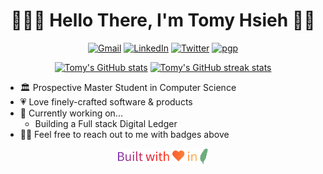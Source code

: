 <h1 align="center">👨🏻‍💻 Hello There, I'm Tomy Hsieh 👋🏻</h1>

<p align="center">
    <a href="mailto:tomy0000000@gmail.com"
        ><img src="https://img.shields.io/badge/Gmail-tomy0000000%40gmail.com-%23D14836?logo=gmail" alt="Gmail"
    /></a>
    <a href="https://www.linkedin.com/in/tomy0000000"
        ><img src="https://img.shields.io/badge/LinkedIn-Tomy%20Hsieh-%230077B5?logo=linkedin" alt="LinkedIn"
    /></a>
    <a href="https://twitter.com/tomy0000000"
        ><img src="https://img.shields.io/badge/Twitter-tomy0000000-%231DA1F3?logo=twitter" alt="Twitter"
    /></a>
    <a href="https://keybase.io/tomy0000000"
        ><img src="https://img.shields.io/badge/pgp-9E47A53D54F34479-%2333A0FF?logo=keybase" alt="pgp"
    /></a>
</p>

<p align="center">
    <a href="https://github-readme-stats.vercel.app/api?username=tomy0000000&show_icons=true&hide_title=true&hide_border=true&theme=dracula"
        ><img src="https://github-readme-stats.vercel.app/api?username=tomy0000000&show_icons=true&hide_title=true&hide_border=true&theme=dracula" height=140  alt="Tomy's GitHub stats"
    /></a>
    <a href="https://github-readme-streak-stats.herokuapp.com?user=tomy0000000&hide_border=true&theme=dracula"
        ><img src="https://github-readme-streak-stats.herokuapp.com?user=tomy0000000&hide_border=true&theme=dracula" height=140  alt="Tomy's GitHub streak stats"
    /></a>
</p>

- 🏛 Prospective Master Student in Computer Science
- 💗 Love finely-crafted software & products
- 🔭 Currently working on...
  - Building a Full stack Digital Ledger
- 👋🏻 Feel free to reach out to me with badges above

<p align="center">
    <img src="footer.svg" height="25"/>
</p>
